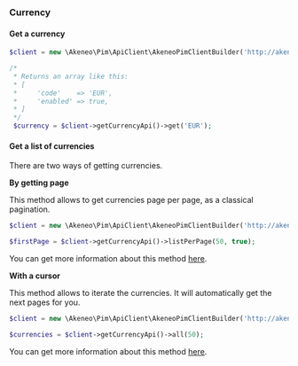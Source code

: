 ### Currency

#### Get a currency

```php
$client = new \Akeneo\Pim\ApiClient\AkeneoPimClientBuilder('http://akeneo.com/')->buildAuthenticatedByPassword('client_id', 'secret', 'admin', 'admin');

/*
 * Returns an array like this:
 * [
 *     'code'    => 'EUR',
 *     'enabled' => true,
 * ]
 */
 $currency = $client->getCurrencyApi()->get('EUR');
```

#### Get a list of currencies

There are two ways of getting currencies.
 
**By getting page**

This method allows to get currencies page per page, as a classical pagination.

```php
$client = new \Akeneo\Pim\ApiClient\AkeneoPimClientBuilder('http://akeneo.com/')->buildAuthenticatedByPassword('client_id', 'secret', 'admin', 'admin');

$firstPage = $client->getCurrencyApi()->listPerPage(50, true);
```

You can get more information about this method [here](/php-client/list-resources.html#by-getting-pages).

**With a cursor**

This method allows to iterate the currencies. It will automatically get the next pages for you.

```php
$client = new \Akeneo\Pim\ApiClient\AkeneoPimClientBuilder('http://akeneo.com/')->buildAuthenticatedByPassword('client_id', 'secret', 'admin', 'admin');

$currencies = $client->getCurrencyApi()->all(50);
```

You can get more information about this method [here](/php-client/list-resources.html#with-a-cursor).
